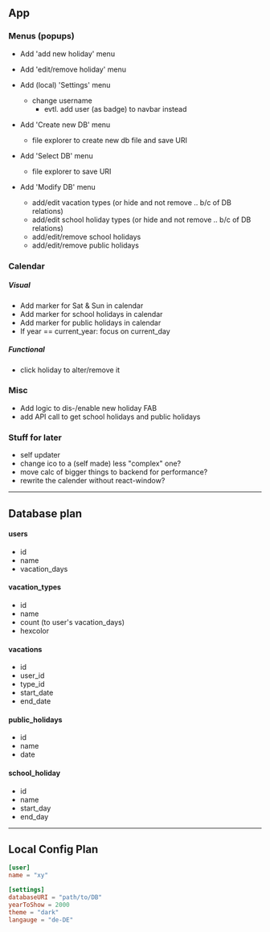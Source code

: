## App

### Menus (popups)

- Add 'add new holiday' menu
- Add 'edit/remove holiday' menu

- Add (local) 'Settings' menu
  - change username
    - evtl. add user (as badge) to navbar instead
- Add 'Create new DB' menu
  - file explorer to create new db file and save URI
- Add 'Select DB' menu
  - file explorer to save URI
- Add 'Modify DB' menu
  - add/edit vacation types
    (or hide and not remove .. b/c of DB relations)
  - add/edit school holiday types
    (or hide and not remove .. b/c of DB relations)
  - add/edit/remove school holidays
  - add/edit/remove public holidays

### Calendar

##### Visual

- Add marker for Sat & Sun in calendar
- Add marker for school holidays in calendar
- Add marker for public holidays in calendar
- If year == current_year: focus on current_day

##### Functional

- click holiday to alter/remove it

### Misc

- Add logic to dis-/enable new holiday FAB
- add API call to get school holidays and public holidays

### Stuff for later

- self updater
- change ico to a (self made) less "complex" one?
- move calc of bigger things to backend for performance?
- rewrite the calender without react-window?

---

## Database plan

#### users

- id
- name
- vacation_days

#### vacation_types

- id
- name
- count (to user's vacation_days)
- hexcolor

#### vacations

- id
- user_id
- type_id
- start_date
- end_date

#### public_holidays

- id
- name
- date

#### school_holiday

- id
- name
- start_day
- end_day

---

## Local Config Plan

```toml
[user]
name = "xy"

[settings]
databaseURI = "path/to/DB"
yearToShow = 2000
theme = "dark"
langauge = "de-DE"
```
